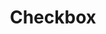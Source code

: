 ---
layout: pattern
categories: [patterns, checkbox]
title: Checkbox
type: [sub-nav-item]
variations: true
permalink: /patterns/checkbox/
overview: Checkboxes allow users to select one or more options from a list.
description: |
  Checkboxes allow users to select one or more options from a list. Checkboxes are an easily understandable way to indicate that users can select one or more answers to a question or items from a list. They’re always followed by a label or instructions that clearly indicate what checking the box represents.”
    
usa-link: "https://designsystem.digital.gov/components/checkbox/"
specification: |
  The default state should have nothing selected. OnClick/OnTap, checkbox goes between selected and unselected state.

topic: Fruit
checkbox:
  - title: Apple
  - title: Blueberries
  - title: Strawberries
    disabled: true
  
#spec:

### Paths to view design and code... 
## designimg: can be used to show an image of the design until a coded version can be created. The htmlpath & csspath should be located in the pattens folder. Read more about creating coded components in /docs/creating-patterns 
# designimg: 
htmlpath: patterns/checkbox/checkbox.md
csspath: patterns/checkbox/index.scss
---